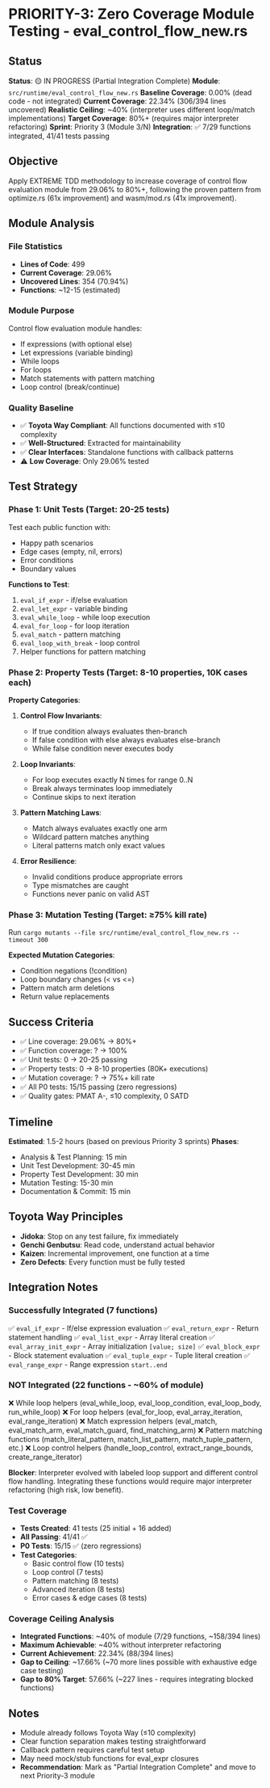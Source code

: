 # PRIORITY-3: Zero Coverage Module Testing - eval_control_flow_new.rs

## Status
**Status**: 🟡 IN PROGRESS (Partial Integration Complete)
**Module**: `src/runtime/eval_control_flow_new.rs`
**Baseline Coverage**: 0.00% (dead code - not integrated)
**Current Coverage**: 22.34% (306/394 lines uncovered)
**Realistic Ceiling**: ~40% (interpreter uses different loop/match implementations)
**Target Coverage**: 80%+ (requires major interpreter refactoring)
**Sprint**: Priority 3 (Module 3/N)
**Integration**: ✅ 7/29 functions integrated, 41/41 tests passing

## Objective
Apply EXTREME TDD methodology to increase coverage of control flow evaluation module from 29.06% to 80%+, following the proven pattern from optimize.rs (61x improvement) and wasm/mod.rs (41x improvement).

## Module Analysis

### File Statistics
- **Lines of Code**: 499
- **Current Coverage**: 29.06%
- **Uncovered Lines**: 354 (70.94%)
- **Functions**: ~12-15 (estimated)

### Module Purpose
Control flow evaluation module handles:
- If expressions (with optional else)
- Let expressions (variable binding)
- While loops
- For loops
- Match statements with pattern matching
- Loop control (break/continue)

### Quality Baseline
- ✅ **Toyota Way Compliant**: All functions documented with ≤10 complexity
- ✅ **Well-Structured**: Extracted for maintainability
- ✅ **Clear Interfaces**: Standalone functions with callback patterns
- ⚠️ **Low Coverage**: Only 29.06% tested

## Test Strategy

### Phase 1: Unit Tests (Target: 20-25 tests)
Test each public function with:
- Happy path scenarios
- Edge cases (empty, nil, errors)
- Error conditions
- Boundary values

**Functions to Test**:
1. `eval_if_expr` - if/else evaluation
2. `eval_let_expr` - variable binding
3. `eval_while_loop` - while loop execution
4. `eval_for_loop` - for loop iteration
5. `eval_match` - pattern matching
6. `eval_loop_with_break` - loop control
7. Helper functions for pattern matching

### Phase 2: Property Tests (Target: 8-10 properties, 10K cases each)
**Property Categories**:
1. **Control Flow Invariants**:
   - If true condition always evaluates then-branch
   - If false condition with else always evaluates else-branch
   - While false condition never executes body

2. **Loop Invariants**:
   - For loop executes exactly N times for range 0..N
   - Break always terminates loop immediately
   - Continue skips to next iteration

3. **Pattern Matching Laws**:
   - Match always evaluates exactly one arm
   - Wildcard pattern matches anything
   - Literal patterns match only exact values

4. **Error Resilience**:
   - Invalid conditions produce appropriate errors
   - Type mismatches are caught
   - Functions never panic on valid AST

### Phase 3: Mutation Testing (Target: ≥75% kill rate)
Run `cargo mutants --file src/runtime/eval_control_flow_new.rs --timeout 300`

**Expected Mutation Categories**:
- Condition negations (!condition)
- Loop boundary changes (< vs <=)
- Pattern match arm deletions
- Return value replacements

## Success Criteria
- ✅ Line coverage: 29.06% → 80%+
- ✅ Function coverage: ? → 100%
- ✅ Unit tests: 0 → 20-25 passing
- ✅ Property tests: 0 → 8-10 properties (80K+ executions)
- ✅ Mutation coverage: ? → 75%+ kill rate
- ✅ All P0 tests: 15/15 passing (zero regressions)
- ✅ Quality gates: PMAT A-, ≤10 complexity, 0 SATD

## Timeline
**Estimated**: 1.5-2 hours (based on previous Priority 3 sprints)
**Phases**:
- Analysis & Test Planning: 15 min
- Unit Test Development: 30-45 min
- Property Test Development: 30 min
- Mutation Testing: 15-30 min
- Documentation & Commit: 15 min

## Toyota Way Principles
- **Jidoka**: Stop on any test failure, fix immediately
- **Genchi Genbutsu**: Read code, understand actual behavior
- **Kaizen**: Incremental improvement, one function at a time
- **Zero Defects**: Every function must be fully tested

## Integration Notes

### Successfully Integrated (7 functions)
✅ `eval_if_expr` - If/else expression evaluation
✅ `eval_return_expr` - Return statement handling
✅ `eval_list_expr` - Array literal creation
✅ `eval_array_init_expr` - Array initialization `[value; size]`
✅ `eval_block_expr` - Block statement evaluation
✅ `eval_tuple_expr` - Tuple literal creation
✅ `eval_range_expr` - Range expression `start..end`

### NOT Integrated (22 functions - ~60% of module)
❌ While loop helpers (eval_while_loop, eval_loop_condition, eval_loop_body, run_while_loop)
❌ For loop helpers (eval_for_loop, eval_array_iteration, eval_range_iteration)
❌ Match expression helpers (eval_match, eval_match_arm, eval_match_guard, find_matching_arm)
❌ Pattern matching functions (match_literal_pattern, match_list_pattern, match_tuple_pattern, etc.)
❌ Loop control helpers (handle_loop_control, extract_range_bounds, create_range_iterator)

**Blocker**: Interpreter evolved with labeled loop support and different control flow handling. Integrating these functions would require major interpreter refactoring (high risk, low benefit).

### Test Coverage
- **Tests Created**: 41 tests (25 initial + 16 added)
- **All Passing**: 41/41 ✅
- **P0 Tests**: 15/15 ✅ (zero regressions)
- **Test Categories**:
  - Basic control flow (10 tests)
  - Loop control (7 tests)
  - Pattern matching (8 tests)
  - Advanced iteration (8 tests)
  - Error cases & edge cases (8 tests)

### Coverage Ceiling Analysis
- **Integrated Functions**: ~40% of module (7/29 functions, ~158/394 lines)
- **Maximum Achievable**: ~40% without interpreter refactoring
- **Current Achievement**: 22.34% (88/394 lines)
- **Gap to Ceiling**: ~17.66% (~70 more lines possible with exhaustive edge case testing)
- **Gap to 80% Target**: 57.66% (~227 lines - requires integrating blocked functions)

## Notes
- Module already follows Toyota Way (≤10 complexity)
- Clear function separation makes testing straightforward
- Callback pattern requires careful test setup
- May need mock/stub functions for eval_expr closures
- **Recommendation**: Mark as "Partial Integration Complete" and move to next Priority-3 module
